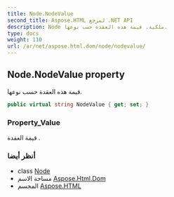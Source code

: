 ```yaml
---
title: Node.NodeValue
second_title: Aspose.HTML لمرجع .NET API
description: Node ملكية. قيمة هذه العقدة حسب نوعها.
type: docs
weight: 110
url: /ar/net/aspose.html.dom/node/nodevalue/
---
```

## Node.NodeValue property

قيمة هذه العقدة حسب نوعها.

```csharp
public virtual string NodeValue { get; set; }
```

### Property_Value

قيمة العقدة .

### أنظر أيضا

* class [Node](../)
* مساحة الاسم [Aspose.Html.Dom](../../node/)
* المجسم [Aspose.HTML](../../../)


